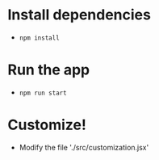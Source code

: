 # Install dependencies
- `npm install`

# Run the app
- `npm run start`

# Customize!
- Modify the file './src/customization.jsx'
